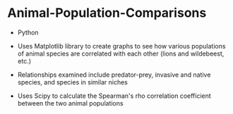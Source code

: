 # Animal-Population-Comparisons

* Python

* Uses Matplotlib library to create graphs to see how various populations of animal species are correlated with each other (lions and wildebeest, etc.)

* Relationships examined include predator-prey, invasive and native species, and species in similar niches

* Uses Scipy to calculate the Spearman's rho correlation coefficient between the two animal populations